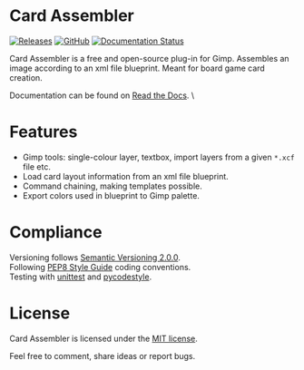 # Card Assembler

[![Releases](https://img.shields.io/github/v/release/martin-brajer/card-assembler)](https://github.com/martin-brajer/card-assembler/releases)
[![GitHub](https://img.shields.io/github/license/martin-brajer/card-assembler)](https://github.com/martin-brajer/card-assembler/blob/master/LICENSE)
[![Documentation Status](https://readthedocs.org/projects/card-assembler/badge/?version=latest)](https://card-assembler.readthedocs.io/en/latest/?badge=latest)

Card Assembler is a free and open-source plug-in for Gimp. Assembles an
image according to an xml file blueprint. Meant for board game card
creation.

Documentation can be found on [Read the Docs](https://card-assembler.readthedocs.io/en/latest/). \

# Features

* Gimp tools: single-colour layer, textbox, import layers from a given
  `*.xcf` file etc.
* Load card layout information from an xml file blueprint.
* Command chaining, making templates possible.
* Export colors used in blueprint to Gimp palette.

# Compliance

Versioning follows [Semantic Versioning 2.0.0](https://semver.org/). \
Following [PEP8 Style Guide](https://www.python.org/dev/peps/pep-0008/)
coding conventions. \
Testing with [unittest](https://docs.python.org/2.7/library/unittest.html#module-unittest)
and [pycodestyle](https://pypi.org/project/pycodestyle/).

# License

Card Assembler is licensed under the [MIT license](LICENSE).

Feel free to comment, share ideas or report bugs.
